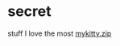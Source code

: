 # secret
stuff I love the most
[mykitty.zip](https://github.com/jean-michel-L/secret/files/9828410/mykitty.zip)
